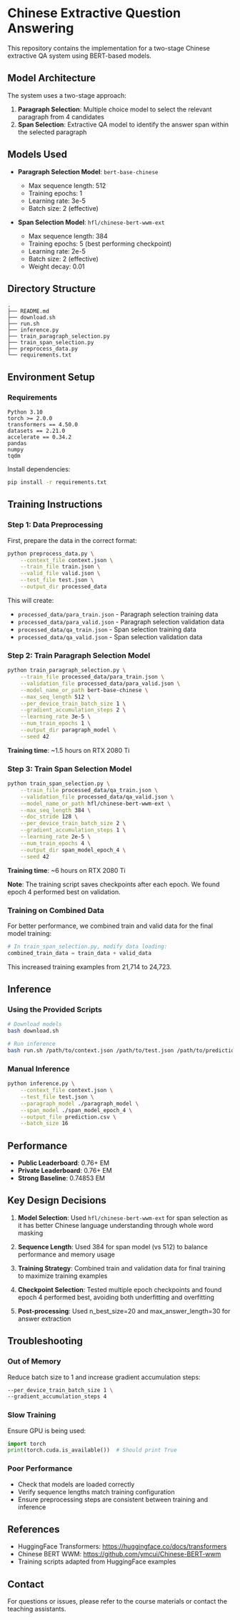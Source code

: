 # Chinese Extractive Question Answering

This repository contains the implementation for a two-stage Chinese extractive QA system using BERT-based models.

## Model Architecture

The system uses a two-stage approach:
1. **Paragraph Selection**: Multiple choice model to select the relevant paragraph from 4 candidates
2. **Span Selection**: Extractive QA model to identify the answer span within the selected paragraph

## Models Used

- **Paragraph Selection Model**: `bert-base-chinese`
  - Max sequence length: 512
  - Training epochs: 1
  - Learning rate: 3e-5
  - Batch size: 2 (effective)

- **Span Selection Model**: `hfl/chinese-bert-wwm-ext`
  - Max sequence length: 384
  - Training epochs: 5 (best performing checkpoint)
  - Learning rate: 2e-5
  - Batch size: 2 (effective)
  - Weight decay: 0.01

## Directory Structure

```
.
├── README.md
├── download.sh
├── run.sh
├── inference.py
├── train_paragraph_selection.py
├── train_span_selection.py
├── preprocess_data.py
└── requirements.txt
```

## Environment Setup

### Requirements
```
Python 3.10
torch >= 2.0.0
transformers == 4.50.0
datasets == 2.21.0
accelerate == 0.34.2
pandas
numpy
tqdm
```

Install dependencies:
```bash
pip install -r requirements.txt
```

## Training Instructions

### Step 1: Data Preprocessing

First, prepare the data in the correct format:

```bash
python preprocess_data.py \
    --context_file context.json \
    --train_file train.json \
    --valid_file valid.json \
    --test_file test.json \
    --output_dir processed_data
```

This will create:
- `processed_data/para_train.json` - Paragraph selection training data
- `processed_data/para_valid.json` - Paragraph selection validation data
- `processed_data/qa_train.json` - Span selection training data
- `processed_data/qa_valid.json` - Span selection validation data

### Step 2: Train Paragraph Selection Model

```bash
python train_paragraph_selection.py \
    --train_file processed_data/para_train.json \
    --validation_file processed_data/para_valid.json \
    --model_name_or_path bert-base-chinese \
    --max_seq_length 512 \
    --per_device_train_batch_size 1 \
    --gradient_accumulation_steps 2 \
    --learning_rate 3e-5 \
    --num_train_epochs 1 \
    --output_dir paragraph_model \
    --seed 42
```

**Training time**: ~1.5 hours on RTX 2080 Ti

### Step 3: Train Span Selection Model

```bash
python train_span_selection.py \
    --train_file processed_data/qa_train.json \
    --validation_file processed_data/qa_valid.json \
    --model_name_or_path hfl/chinese-bert-wwm-ext \
    --max_seq_length 384 \
    --doc_stride 128 \
    --per_device_train_batch_size 2 \
    --gradient_accumulation_steps 1 \
    --learning_rate 2e-5 \
    --num_train_epochs 4 \
    --output_dir span_model_epoch_4 \
    --seed 42
```

**Training time**: ~6 hours on RTX 2080 Ti

**Note**: The training script saves checkpoints after each epoch. We found epoch 4 performed best on validation.

### Training on Combined Data

For better performance, we combined train and valid data for the final model training:

```python
# In train_span_selection.py, modify data loading:
combined_train_data = train_data + valid_data
```

This increased training examples from 21,714 to 24,723.

## Inference

### Using the Provided Scripts

```bash
# Download models
bash download.sh

# Run inference
bash run.sh /path/to/context.json /path/to/test.json /path/to/prediction.csv
```

### Manual Inference

```bash
python inference.py \
    --context_file context.json \
    --test_file test.json \
    --paragraph_model ./paragraph_model \
    --span_model ./span_model_epoch_4 \
    --output_file prediction.csv \
    --batch_size 16
```

## Performance

- **Public Leaderboard**: 0.76+ EM
- **Private Leaderboard**: 0.76+ EM
- **Strong Baseline**: 0.74853 EM

## Key Design Decisions

1. **Model Selection**: Used `hfl/chinese-bert-wwm-ext` for span selection as it has better Chinese language understanding through whole word masking

2. **Sequence Length**: Used 384 for span model (vs 512) to balance performance and memory usage

3. **Training Strategy**: Combined train and validation data for final training to maximize training examples

4. **Checkpoint Selection**: Tested multiple epoch checkpoints and found epoch 4 performed best, avoiding both underfitting and overfitting

5. **Post-processing**: Used n_best_size=20 and max_answer_length=30 for answer extraction

## Troubleshooting

### Out of Memory
Reduce batch size to 1 and increase gradient accumulation steps:
```bash
--per_device_train_batch_size 1 \
--gradient_accumulation_steps 4
```

### Slow Training
Ensure GPU is being used:
```python
import torch
print(torch.cuda.is_available())  # Should print True
```

### Poor Performance
- Check that models are loaded correctly
- Verify sequence lengths match training configuration
- Ensure preprocessing steps are consistent between training and inference

## References

- HuggingFace Transformers: https://huggingface.co/docs/transformers
- Chinese BERT WWM: https://github.com/ymcui/Chinese-BERT-wwm
- Training scripts adapted from HuggingFace examples

## Contact

For questions or issues, please refer to the course materials or contact the teaching assistants.
